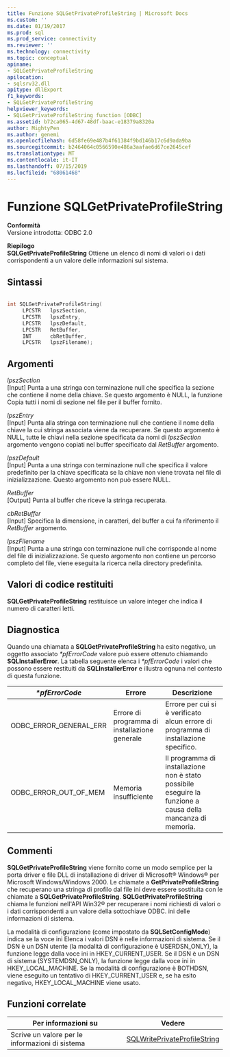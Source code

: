 ```yaml
---
title: Funzione SQLGetPrivateProfileString | Microsoft Docs
ms.custom: ''
ms.date: 01/19/2017
ms.prod: sql
ms.prod_service: connectivity
ms.reviewer: ''
ms.technology: connectivity
ms.topic: conceptual
apiname:
- SQLGetPrivateProfileString
apilocation:
- sqlsrv32.dll
apitype: dllExport
f1_keywords:
- SQLGetPrivateProfileString
helpviewer_keywords:
- SQLGetPrivateProfileString function [ODBC]
ms.assetid: b72ca065-4d67-48df-baac-e18379a8320a
author: MightyPen
ms.author: genemi
ms.openlocfilehash: 6d58fe69e487b4f61384f9bd146b17c6d9ada9ba
ms.sourcegitcommit: b2464064c0566590e486a3aafae6d67ce2645cef
ms.translationtype: MT
ms.contentlocale: it-IT
ms.lasthandoff: 07/15/2019
ms.locfileid: "68061468"
---
```

# <a name="sqlgetprivateprofilestring-function"></a>Funzione SQLGetPrivateProfileString
**Conformità**  
 Versione introdotta: ODBC 2.0  
  
 **Riepilogo**  
 **SQLGetPrivateProfileString** Ottiene un elenco di nomi di valori o i dati corrispondenti a un valore delle informazioni sul sistema.  
  
## <a name="syntax"></a>Sintassi  
  
```cpp  
  
int SQLGetPrivateProfileString(  
     LPCSTR   lpszSection,  
     LPCSTR   lpszEntry,  
     LPCSTR   lpszDefault,  
     LPCSTR   RetBuffer,  
     INT      cbRetBuffer,  
     LPCSTR   lpszFilename);  
```  
  
## <a name="arguments"></a>Argomenti  
 *lpszSection*  
 [Input] Punta a una stringa con terminazione null che specifica la sezione che contiene il nome della chiave. Se questo argomento è NULL, la funzione Copia tutti i nomi di sezione nel file per il buffer fornito.  
  
 *lpszEntry*  
 [Input] Punta alla stringa con terminazione null che contiene il nome della chiave la cui stringa associata viene da recuperare. Se questo argomento è NULL, tutte le chiavi nella sezione specificata da nomi di *lpszSection* argomento vengono copiati nel buffer specificato dal *RetBuffer* argomento.  
  
 *lpszDefault*  
 [Input] Punta a una stringa con terminazione null che specifica il valore predefinito per la chiave specificata se la chiave non viene trovata nel file di inizializzazione. Questo argomento non può essere NULL.  
  
 *RetBuffer*  
 [Output] Punta al buffer che riceve la stringa recuperata.  
  
 *cbRetBuffer*  
 [Input] Specifica la dimensione, in caratteri, del buffer a cui fa riferimento il *RetBuffer* argomento.  
  
 *lpszFilename*  
 [Input] Punta a una stringa con terminazione null che corrisponde al nome del file di inizializzazione. Se questo argomento non contiene un percorso completo del file, viene eseguita la ricerca nella directory predefinita.  
  
## <a name="returns"></a>Valori di codice restituiti  
 **SQLGetPrivateProfileString** restituisce un valore integer che indica il numero di caratteri letti.  
  
## <a name="diagnostics"></a>Diagnostica  
 Quando una chiamata a **SQLGetPrivateProfileString** ha esito negativo, un oggetto associato  *\*pfErrorCode* valore può essere ottenuto chiamando **SQLInstallerError**. La tabella seguente elenca i  *\*pfErrorCode* i valori che possono essere restituiti da **SQLInstallerError** e illustra ognuna nel contesto di questa funzione.  
  
|*\*pfErrorCode*|Errore|Descrizione|  
|---------------------|-----------|-----------------|  
|ODBC_ERROR_GENERAL_ERR|Errore di programma di installazione generale|Errore per cui si è verificato alcun errore di programma di installazione specifico.|  
|ODBC_ERROR_OUT_OF_MEM|Memoria insufficiente|Il programma di installazione non è stato possibile eseguire la funzione a causa della mancanza di memoria.|  
  
## <a name="comments"></a>Commenti  
 **SQLGetPrivateProfileString** viene fornito come un modo semplice per la porta driver e file DLL di installazione di driver di Microsoft® Windows® per Microsoft Windows/Windows 2000. Le chiamate a **GetPrivateProfileString** che recuperano una stringa di profilo dal file ini deve essere sostituita con le chiamate a **SQLGetPrivateProfileString**. **SQLGetPrivateProfileString** chiama le funzioni nell'API Win32® per recuperare i nomi richiesti di valori o i dati corrispondenti a un valore della sottochiave ODBC. ini delle informazioni di sistema.  
  
 La modalità di configurazione (come impostato da **SQLSetConfigMode**) indica se la voce ini Elenca i valori DSN è nelle informazioni di sistema. Se il DSN è un DSN utente (la modalità di configurazione è USERDSN_ONLY), la funzione legge dalla voce ini in HKEY_CURRENT_USER. Se il DSN è un DSN di sistema (SYSTEMDSN_ONLY), la funzione legge dalla voce ini in HKEY_LOCAL_MACHINE. Se la modalità di configurazione è BOTHDSN, viene eseguito un tentativo di HKEY_CURRENT_USER e, se ha esito negativo, HKEY_LOCAL_MACHINE viene usato.  
  
## <a name="related-functions"></a>Funzioni correlate  
  
|Per informazioni su|Vedere|  
|---------------------------|---------|  
|Scrive un valore per le informazioni di sistema|[SQLWritePrivateProfileString](../../../odbc/reference/syntax/sqlwriteprivateprofilestring-function.md)|
